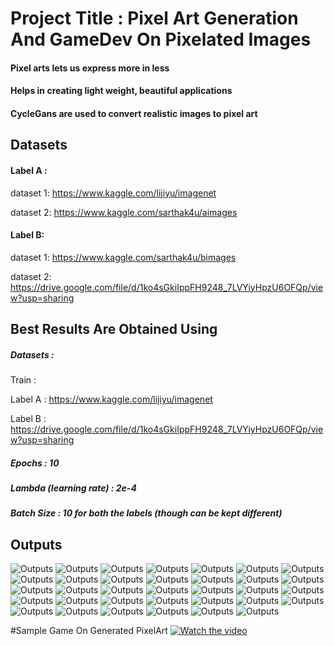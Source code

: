 # Project Title : Pixel Art Generation And GameDev On Pixelated Images
#### Pixel arts lets us express more in less
#### Helps in creating light weight, beautiful applications
#### CycleGans are used to convert realistic images to pixel art


## Datasets
#### Label A :

dataset 1: https://www.kaggle.com/lijiyu/imagenet

dataset 2: https://www.kaggle.com/sarthak4u/aimages

#### Label B:

dataset 1: https://www.kaggle.com/sarthak4u/bimages

dataset 2: https://drive.google.com/file/d/1ko4sGkiIppFH9248_7LVYiyHpzU6OFQp/view?usp=sharing



## Best Results Are Obtained Using 

##### Datasets :

Train :

Label A : https://www.kaggle.com/lijiyu/imagenet

Label B : https://drive.google.com/file/d/1ko4sGkiIppFH9248_7LVYiyHpzU6OFQp/view?usp=sharing

##### Epochs  : 10

##### Lambda (learning rate)  : 2e-4

##### Batch Size : 10 for both the labels (though can be kept different)


## Outputs
![Outputs](Outputs/0.png)
![Outputs](Outputs/1.png)
![Outputs](Outputs/2.png)
![Outputs](Outputs/3.png)
![Outputs](Outputs/4.png)
![Outputs](Outputs/5.png)
![Outputs](Outputs/6.png)
![Outputs](Outputs/7.png)
![Outputs](Outputs/8.png)
![Outputs](Outputs/9.png)
![Outputs](Outputs/10.png)
![Outputs](Outputs/11.png)
![Outputs](Outputs/12.png)
![Outputs](Outputs/13.png)
![Outputs](Outputs/14.png)
![Outputs](Outputs/15.png)
![Outputs](Outputs/16.png)
![Outputs](Outputs/17.png)
![Outputs](Outputs/18.png)
![Outputs](Outputs/19.png)
![Outputs](Outputs/20.png)
![Outputs](Outputs/21.png)
![Outputs](Outputs/22.png)
![Outputs](Outputs/23.png)
![Outputs](Outputs/24.png)
![Outputs](Outputs/25.png)
![Outputs](Outputs/26.png)
![Outputs](Outputs/27.png)
![Outputs](Outputs/28.png)
![Outputs](Outputs/29.png)
![Outputs](Outputs/30.png)
![Outputs](Outputs/31.png)
![Outputs](Outputs/32.png)
![Outputs](Outputs/33.png)

#Sample Game On Generated PixelArt
[![Watch the video](https://user-images.githubusercontent.com/69719805/152995588-8cccfcf6-8b78-461c-95ac-3c7c35061290.png)](https://www.youtube.com/watch?v=ttAzAnJ94l8)
